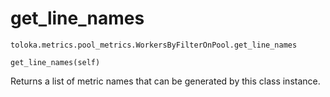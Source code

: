 # get_line_names
`toloka.metrics.pool_metrics.WorkersByFilterOnPool.get_line_names`

```
get_line_names(self)
```

Returns a list of metric names that can be generated by this class instance.

